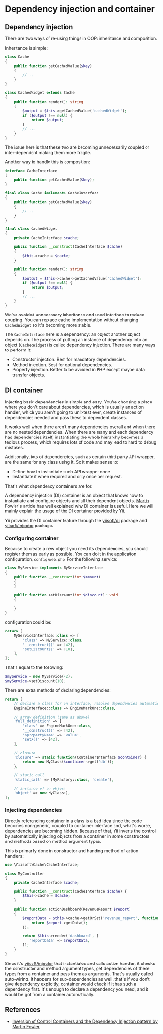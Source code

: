 # Dependency injection and container

## Dependency injection <span id="dependency-injection"></span>

There are two ways of re-using things in OOP: inheritance and composition.

Inheritance is simple:

```php
class Cache
{
    public function getCachedValue($key)
    {
        // ..
    }
}

class CachedWidget extends Cache
{
    public function render(): string
    {
        $output = $this->getCachedValue('cachedWidget');
        if ($output !== null) {
            return $output;
        }
        // ...        
    }
}
```

The issue here is that these two are becoming unnecessarily coupled or inter-dependent making them more fragile.

Another way to handle this is composition:

```php
interface CacheInterface
{
    public function getCachedValue($key);
}

final class Cache implements CacheInterface
{
    public function getCachedValue($key)
    {
        // ..
    }
}

final class CachedWidget
{
    private CacheInterface $cache;

    public function __construct(CacheInterface $cache)
    {
        $this->cache = $cache;
    }
    
    public function render(): string
    {
        $output = $this->cache->getCachedValue('cachedWidget');
        if ($output !== null) {
            return $output;
        }
        // ...        
    }
}
```

We've avoided unnecessary inheritance and used interface to reduce coupling. You can replace cache
implementation without changing `CachedWidget` so it's becoming more stable.

The `CacheInterface` here is a dependency: an object another object depends on.
The process of putting an instance of dependency into an object (`CachedWidget`) is called dependency injection.
There are many ways to perform it:

- Constructor injection. Best for mandatory dependencies.
- Method injection. Best for optional dependencies.
- Property injection. Better to be avoided in PHP except maybe data transfer objects.


## DI container <span id="di-container"></span>

Injecting basic dependencies is simple and easy. You're choosing a place where you don't care about dependencies,
which is usually an action handler, which you aren't going to unit-test ever, create instances of dependencies needed
and pass these to dependent classes.

It works well when there aren't many dependencies overall and when there are no nested dependencies. When there are
many and each dependency has dependencies itself, instantiating the whole hierarchy becomes a tedious process, which
requires lots of code and may lead to hard to debug mistakes.

Additionally, lots of dependencies, such as certain third party API wrapper, are the same for any class using it.
So it makes sense to:

- Define how to instantiate such API wrapper once.
- Instantiate it when required and only once per request.

That's what dependency containers are for.

A dependency injection (DI) container is an object that knows how to instantiate and configure objects and
all their dependent objects. [Martin Fowler's article](https://martinfowler.com/articles/injection.html) has well
explained why DI container is useful. Here we will mainly explain the usage of the DI container provided by Yii.

Yii provides the DI container feature through the [yiisoft/di](https://github.com/yiisoft/di) package and
[yiisoft/injector](https://github.com/yiisoft/injector) package.

### Configuring container <span id="configuring-container"></span>

Because to create a new object you need its dependencies, you should register them as early as possible.
You can do it in the application configuration, `config/web.php`. For the following service:

```php
class MyService implements MyServiceInterface
{
    public function __construct(int $amount)
    {
    }

    public function setDiscount(int $discount): void
    {
    
    }
}
```

configuration could be:

```php
return [
    MyServiceInterface::class => [
        'class' => MyService::class,
        '__construct()' => [42],
        'setDiscount()' => [10],
    ],
];
```

That's equal to the following:

```php
$myService = new MyService(42);
$myService->setDiscount(10);
```

There are extra methods of declaring dependencies:

```php
return [
    // declare a class for an interface, resolve dependencies automatically
    EngineInterface::class => EngineMarkOne::class,

    // array definition (same as above)
    'full_definition' => [
        'class' => EngineMarkOne::class,
        '__construct()' => [42], 
        '$propertyName' => 'value',
        'setX()' => [42],
    ],

    // closure
    'closure' => static function(ContainerInterface $container) {
        return new MyClass($container->get('db'));
    },

    // static call
    'static_call' => [MyFactory::class, 'create'],

    // instance of an object
    'object' => new MyClass(),
];
```

### Injecting dependencies <span id="injecting-dependencies"></span>

Directly referencing container in a class is a bad idea since the code becomes non-generic, coupled to container interface
and, what's worse, dependencies are becoming hidden. Because of that, Yii inverts the control by automatically injecting
objects from a container in some constructors and methods based on method argument types.

This is primarily done in constructor and handing method of action handlers:

```php
use \Yiisoft\Cache\CacheInterface;

class MyController
{
    private CacheInterface $cache;

    public function __construct(CacheInterface $cache) {
        $this->cache = $cache;    
    }

    public function actionDashboard(RevenueReport $report)
    {
        $reportData = $this->cache->getOrSet('revenue_report', function() use ($report) {
            return $report->getData();               
        });

        return $this->render('dashboard', [
           'reportData' => $reportData,
        ]);
    }
}
```

Since it's [yiisoft/injector](https://github.com/yiisoft/injector) that instantiates and calls action handler, it
checks the constructor and method argument types, get dependencies of these types from a container and pass them as
arguments. That's usually called auto-wiring. It happens for sub-dependencies as well, that's if you don't give dependency
explicitly, container would check if it has such a dependency first.
It's enough to declare a dependency you need, and it would be got from a container automatically.


## References <span id="references"></span>

- [Inversion of Control Containers and the Dependency Injection pattern by Martin Fowler](https://martinfowler.com/articles/injection.html)
